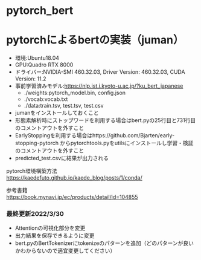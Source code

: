 # pytorch_bert

# pytorchによるbertの実装（juman）

- 環境:Ubuntu18.04
- GPU:Quadro RTX 8000
- ドライバー:NVIDIA-SMI 460.32.03, Driver Version: 460.32.03, CUDA Version: 11.2
- 事前学習済みモデル:https://nlp.ist.i.kyoto-u.ac.jp/?ku_bert_japanese
    - ./weights:pytorch_model.bin, config.json
    - ./vocab:vocab.txt
    - ./data:train.tsv, test.tsv, test.csv
- jumanをインストールしておくこと
- 形態素解析時にストップワードを利用する場合はbert.pyの25行目と731行目のコメントアウトを外すこと
- EarlyStoppingを利用する場合はhttps://github.com/Bjarten/early-stopping-pytorch からpytorchtools.pyをutilsにインストールし学習・検証のコメントアウトを外すこと
- predicted_test.csvに結果が出力される
    
pytorch環境構築方法  
https://kaedefuto.github.io/kaede_blog/posts/1/conda/

参考書籍  
https://book.mynavi.jp/ec/products/detail/id=104855

### 最終更新2022/3/30

- Attentionの可視化部分を変更
- 出力結果を保存できるように変更
- bert.pyのBertTokenizerにtokenizeのパターンを追加（どのパターンが良いかわからないので適宜変更してください）